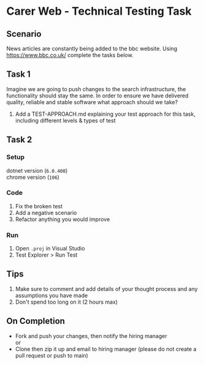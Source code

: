 # Carer Web - Technical Testing Task

## Scenario
News articles are constantly being added to the bbc website. Using https://www.bbc.co.uk/ complete the tasks below.

## Task 1
Imagine we are going to push changes to the search infrastructure, the functionality should stay the same. In order to ensure we have delivered quality, reliable and stable software what approach should we take?
1. Add a TEST-APPROACH.md explaining your test approach for this task, including different levels & types of test

## Task 2

### Setup
dotnet version (`6.0.400`)   
chrome version (`106`)

### Code
1. Fix the broken test
1. Add a negative scenario
1. Refactor anything you would improve

### Run
1. Open `.proj` in Visual Studio
1. Test Explorer > Run Test

## Tips
1. Make sure to comment and add details of your thought process and any assumptions you have made
1. Don't spend too long on it (2 hours max)

## On Completion
- Fork and push your changes, then notify the hiring manager   
or
- Clone then zip it up and email to hiring manager
(please do not create a pull request or push to main)
